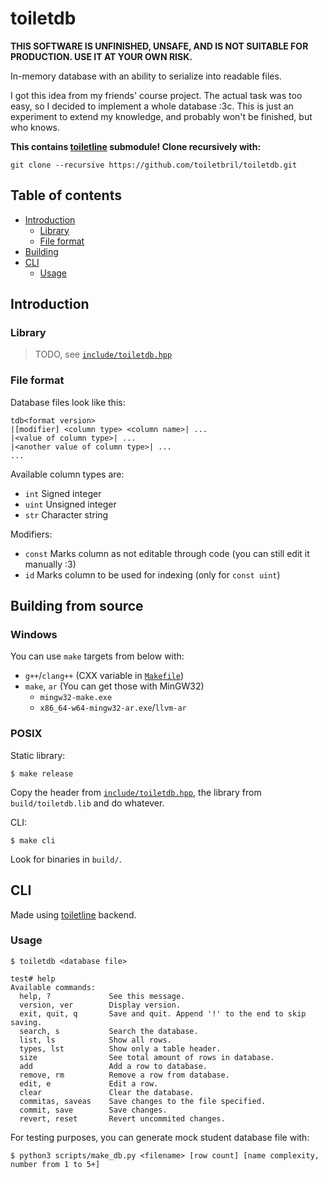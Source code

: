 # toiletdb

**THIS SOFTWARE IS UNFINISHED, UNSAFE, AND IS NOT SUITABLE FOR PRODUCTION. USE IT AT YOUR OWN RISK.**

In-memory database with an ability to serialize into readable files.

I got this idea from my friends' course project.
The actual task was too easy, so I decided to implement a whole database :3c.
This is just an experiment to extend my knowledge, and probably won't be finished, but who knows.

**This contains [toiletline](https://github.com/toiletbril/toiletline) submodule! Clone recursively with:**
```
git clone --recursive https://github.com/toiletbril/toiletdb.git
```

## Table of contents

- [Introduction](#introduction)
    - [Library](#library)
    - [File format](#file-format)
- [Building](#building-from-source)
- [CLI](#cli)
    - [Usage](#usage)

## Introduction

### Library

> TODO, see [`include/toiletdb.hpp`](include/toiletdb.hpp)

### File format

Database files look like this:

```
tdb<format version>
|[modifier] <column type> <column name>| ...
|<value of column type>| ...
|<another value of column type>| ...
...
```

Available column types are:

- `int`   Signed integer
- `uint`  Unsigned integer
- `str`   Character string

Modifiers:

- `const` Marks column as not editable through code (you can still edit it manually :3)
- `id`    Marks column to be used for indexing (only for `const uint`)

## Building from source

### Windows

You can use `make` targets from below with:

- `g++`/`clang++` (CXX variable in [`Makefile`](./Makefile))
- `make`, `ar` (You can get those with MinGW32)
    - `mingw32-make.exe`
    - `x86_64-w64-mingw32-ar.exe`/`llvm-ar`

### POSIX

Static library:

```console
$ make release
```

Copy the header from [`include/toiletdb.hpp`](include/toiletdb.hpp), the library from `build/toiletdb.lib` and do whatever.

CLI:

```console
$ make cli
```

Look for binaries in `build/`.

## CLI

Made using [toiletline](https://github.com/toiletbril/toiletline) backend.

### Usage

```console
$ toiletdb <database file>
```

```console
test# help
Available commands:
  help, ?             See this message.
  version, ver        Display version.
  exit, quit, q       Save and quit. Append '!' to the end to skip saving.
  search, s           Search the database.
  list, ls            Show all rows.
  types, lst          Show only a table header.
  size                See total amount of rows in database.
  add                 Add a row to database.
  remove, rm          Remove a row from database.
  edit, e             Edit a row.
  clear               Clear the database.
  commitas, saveas    Save changes to the file specified.
  commit, save        Save changes.
  revert, reset       Revert uncommited changes.
```

For testing purposes, you can generate mock student database file with:

```console
$ python3 scripts/make_db.py <filename> [row count] [name complexity, number from 1 to 5+]
```
